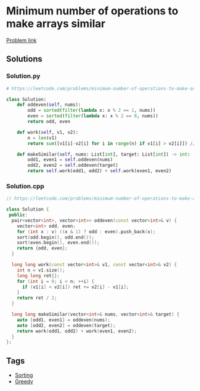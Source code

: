 # Minimum number of operations to make arrays similar

[Problem link](https://leetcode.com/problems/minimum-number-of-operations-to-make-arrays-similar/)

## Solutions


### Solution.py
```py
# https://leetcode.com/problems/minimum-number-of-operations-to-make-arrays-similar/

class Solution:
    def oddeven(self, nums):
        odd = sorted(filter(lambda x: x % 2 == 1, nums))
        even = sorted(filter(lambda x: x % 2 == 0, nums))
        return odd, even

    def work(self, v1, v2):
        n = len(v1)
        return sum([v1[i]-v2[i] for i in range(n) if v1[i] > v2[i]]) // 2

    def makeSimilar(self, nums: List[int], target: List[int]) -> int:
        odd1, even1 = self.oddeven(nums)
        odd2, even2 = self.oddeven(target)
        return self.work(odd1, odd2) + self.work(even1, even2)
```
### Solution.cpp
```cpp
// https://leetcode.com/problems/minimum-number-of-operations-to-make-arrays-similar/

class Solution {
 public:
  pair<vector<int>, vector<int>> oddeven(const vector<int>& v) {
    vector<int> odd, even;
    for (int x : v) ((x & 1) ? odd : even).push_back(x);
    sort(odd.begin(), odd.end());
    sort(even.begin(), even.end());
    return {odd, even};
  }

  long long work(const vector<int>& v1, const vector<int>& v2) {
    int n = v1.size();
    long long ret{};
    for (int i = 0; i < n; ++i) {
      if (v1[i] < v2[i]) ret += v2[i] - v1[i];
    }
    return ret / 2;
  }

  long long makeSimilar(vector<int>& nums, vector<int>& target) {
    auto [odd1, even1] = oddeven(nums);
    auto [odd2, even2] = oddeven(target);
    return work(odd1, odd2) + work(even1, even2);
  }
};
```
## Tags

* [Sorting](/README.md#Sorting)
* [Greedy](/README.md#Greedy)

